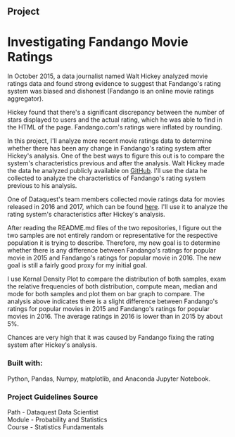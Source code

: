 ## Project
# Investigating Fandango Movie Ratings

In October 2015, a data journalist named Walt Hickey analyzed movie ratings data and found strong evidence to suggest that Fandango's rating system was biased and dishonest (Fandango is an online movie ratings aggregator).

Hickey found that there's a significant discrepancy between the number of stars displayed to users and the actual rating, which he was able to find in the HTML of the page. Fandango.com's ratings were inflated by rounding.

In this project, I'll analyze more recent movie ratings data to determine whether there has been any change in Fandango's rating system after Hickey's analysis.  One of the best ways to figure this out is to compare the system's characteristics previous and after the analysis.
Walt Hickey made the data he analyzed publicly available on [GitHub](https://fivethirtyeight.com/features/fandango-movies-ratings/). I'll use the data he collected to analyze the characteristics of Fandango's rating system previous to his analysis.

One of Dataquest's team members collected movie ratings data for movies released in 2016 and 2017, which can be found [here](https://github.com/mircealex/Movie_ratings_2016_17).  I'll use it to analyze the rating system's characteristics after Hickey's analysis.

After  reading the README.md files of the two repositories, I figure out the two samples are not entirely random or representative for the respective population it is trying to describe.  Therefore, my new goal is to determine whether there is any difference between Fandango's ratings for popular movie in 2015 and Fandango's ratings for popular movie in 2016. The new goal is still a fairly good proxy for my initial goal.

I use Kernal Density Plot to compare the distribution of both samples, exam the relative frequencies of both distribution, compute mean, median and mode for both samples and plot them on bar graph to compare.
The analysis above indicates there is a slight difference between Fandango's ratings for popular movies in 2015 and Fandango's ratings for popular movies in 2016.  The average ratings in 2016 is lower than in 2015 by about 5%.

Chances are very high that it was caused by Fandango fixing the rating system after Hickey's analysis.


### Built with:

Python, Pandas, Numpy, matplotlib, and Anaconda Jupyter Notebook.


### Project Guidelines Source

 Path - Dataquest Data Scientist\
 Module - Probability and Statistics\
 Course - Statistics Fundamentals

